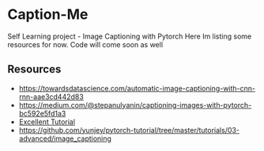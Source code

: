 # Caption-Me
 Self Learning project - Image Captioning with Pytorch
Here Im listing some resources for now. Code will come soon as well

## Resources
+ https://towardsdatascience.com/automatic-image-captioning-with-cnn-rnn-aae3cd442d83
+ https://medium.com/@stepanulyanin/captioning-images-with-pytorch-bc592e5fd1a3
+ [Excellent Tutorial](https://github.com/sgrvinod/a-PyTorch-Tutorial-to-Image-Captioning)
+ https://github.com/yunjey/pytorch-tutorial/tree/master/tutorials/03-advanced/image_captioning
